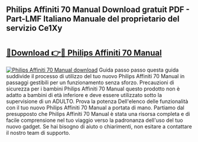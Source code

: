 ## Philips Affiniti 70 Manual Download gratuit PDF - Part-LMF Italiano Manuale del proprietario del servizio Ce1Xy

# <h2><a href="http://dfdl0eu.blite.top/?on=Philips+Affiniti+70+Manual">🔗Download 👉🔴 Philips Affiniti 70 Manual</a></h2>

[![Philips Affiniti 70 Manual download](https://i.imgur.com/lujVjoI.png)](http://dfdl0eu.blite.top/?on=Philips+Affiniti+70+Manual)
Guida passo passo questa guida suddivide il processo di utilizzo del tuo nuovo Philips Affiniti 70 Manual in passaggi gestibili per un funzionamento senza sforzo. Precauzioni di sicurezza per i bambini Philips Affiniti 70 Manual questo prodotto non è adatto a bambini di età inferiore e deve essere utilizzato sotto la supervisione di un ADULTO. Prova la potenza Dell'elenco delle funzionalità con il tuo nuovo Philips Affiniti 70 Manual a portata di mano. Partiamo dal presupposto che Philips Affiniti 70 Manual è stata una risorsa completa e di facile comprensione nel tuo viaggio verso la padronanza dell'uso del tuo nuovo gadget. Se hai bisogno di aiuto o chiarimenti, non esitare a contattare il nostro team di supporto.
